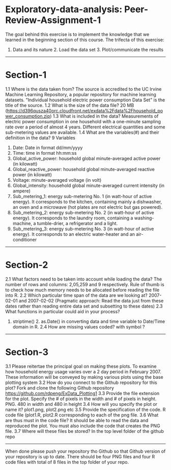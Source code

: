 # Exploratory-data-analysis: Peer-Review-Assignment-1
 The goal behind this exercise is to implement the knowledge that we learned in the beginning section of this course.
 The trifecta of this exercise: 
 1. Data and its nature 2. Load the data set 3. Plot/communicate the results
 
---------------------------------------------------------------------------------------------------------------------------------------------------------------------------------

#                                                                                Section-1
1.1 Where is the data taken from?
The source is accredited to the UC Irvine Machine Learning Repository, a popular repository for machine learning datasets.
"Individual household electric power consumption Data Set" is the title of the source.
1.2 What is the size of the data file?
20 MB (https://d396qusza40orc.cloudfront.net/exdata%2Fdata%2Fhousehold_power_consumption.zip)
1.3 What is included in the data?
Measurements of electric power consumption in one household with a one-minute sampling rate over a period of almost 4 years.
Different electrical quantities and some sub-metering values are available.
1.4 What are the variables(#) and their definition in the data?
9 Variables
1. Date: Date in format dd/mm/yyyy
2. Time: time in format hh:mm:ss
3. Global_active_power: household global minute-averaged active power (in kilowatt)
4. Global_reactive_power: household global minute-averaged reactive power (in kilowatt)
5. Voltage: minute-averaged voltage (in volt)
6. Global_intensity: household global minute-averaged current intensity (in ampere)
7. Sub_metering_1: energy sub-metering No. 1 (in watt-hour of active energy). It corresponds to the kitchen, containing mainly a dishwasher, an oven and a microwave (hot plates are not electric but gas powered).
8. Sub_metering_2: energy sub-metering No. 2 (in watt-hour of active energy). It corresponds to the laundry room, containing a washing-machine, a tumble-drier, a refrigerator and a light.
9. Sub_metering_3: energy sub-metering No. 3 (in watt-hour of active energy). It corresponds to an electric water-heater and an air-conditioner

---------------------------------------------------------------------------------------------------------------------------------------------------------------------------------

#                                                                               Section-2
2.1 What factors need to be taken into account while loading the data?
The number of rows and columns: 2,05,259 and 9 respectively. Rule of thumb is to check how much memory needs to be allocated before reading the file into R.
2.2 Which particular time span of the data are we looking at?
2007-02-01 and 2007-02-02 (Pragmatic approach: Read the data just from these dates rather than reading entire data set and subsetting to these dates)
2.3 What functions in particular could aid in your process?
1. striptime() 2. as.Date() in converting data and time variable to Date/Time domain in R.
2.4 How are missing values coded?
with symbol ?

--------------------------------------------------------------------------------------------------------------------------------------------------------------------------------

#                                                                             Section-3
3.1 Please reitertae the principal goal on making these plots.
To examine how household energy usage varies over a 2 day period in February 2007. These information will be conveyed by making various plots using the base plotting system
3.2 How do you connect to the Github repository for this plot?
Fork and clone the following Github repository https://github.com/rdpeng/ExData_Plotting1
3.3 Provide the file extension for the plot. Specify the # of pixels in the width and # of pixels in height.
PNG. 480 in width and 480 in height
3.4 How will you specify the plot or name it?
plot1.png, plot2.png etc
3.5 Provide the specification of the code.
R code file (plot1.R, plot2.R corresponding to each of the png file.
3.6 What are thus must in the code file?
It should be able to read the data and reproduced the plot. You must also include the code that creates the PNG file.
3.7 Where will these files be stored?
In the top level folder of the github repo

------------------------------------------------------------------------------------------------------------------------------------------------------------------------------

When done please push your repository tho Github so that Github version of your repository is up to date. There should be four PNG files and four R code files with total of 8 files in the top folder of your repo.

